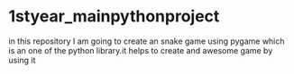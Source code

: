 # 1styear_mainpythonproject
in this repository I am going  to create an snake game using pygame which is an one of the python library.it helps to create and awesome game by using it 
